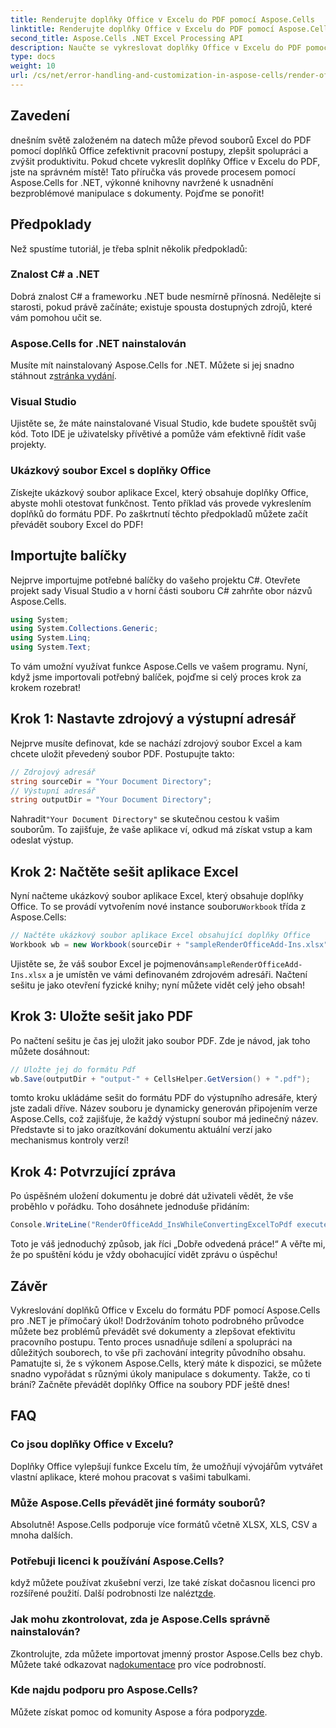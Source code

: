 ```yaml
---
title: Renderujte doplňky Office v Excelu do PDF pomocí Aspose.Cells
linktitle: Renderujte doplňky Office v Excelu do PDF pomocí Aspose.Cells
second_title: Aspose.Cells .NET Excel Processing API
description: Naučte se vykreslovat doplňky Office v Excelu do PDF pomocí Aspose.Cells for .NET. Postupujte podle našeho podrobného návodu pro efektivní převod dokumentů.
type: docs
weight: 10
url: /cs/net/error-handling-and-customization-in-aspose-cells/render-office-add-ins/
---
```

## Zavedení
dnešním světě založeném na datech může převod souborů Excel do PDF pomocí doplňků Office zefektivnit pracovní postupy, zlepšit spolupráci a zvýšit produktivitu. Pokud chcete vykreslit doplňky Office v Excelu do PDF, jste na správném místě! Tato příručka vás provede procesem pomocí Aspose.Cells for .NET, výkonné knihovny navržené k usnadnění bezproblémové manipulace s dokumenty. Pojďme se ponořit!
## Předpoklady
Než spustíme tutoriál, je třeba splnit několik předpokladů:
### Znalost C# a .NET
Dobrá znalost C# a frameworku .NET bude nesmírně přínosná. Nedělejte si starosti, pokud právě začínáte; existuje spousta dostupných zdrojů, které vám pomohou učit se.
### Aspose.Cells for .NET nainstalován
 Musíte mít nainstalovaný Aspose.Cells for .NET. Můžete si jej snadno stáhnout z[stránka vydání](https://releases.aspose.com/cells/net/). 
### Visual Studio
Ujistěte se, že máte nainstalované Visual Studio, kde budete spouštět svůj kód. Toto IDE je uživatelsky přívětivé a pomůže vám efektivně řídit vaše projekty.
### Ukázkový soubor Excel s doplňky Office
Získejte ukázkový soubor aplikace Excel, který obsahuje doplňky Office, abyste mohli otestovat funkčnost. Tento příklad vás provede vykreslením doplňků do formátu PDF.
Po zaškrtnutí těchto předpokladů můžete začít převádět soubory Excel do PDF!
## Importujte balíčky
Nejprve importujme potřebné balíčky do vašeho projektu C#. Otevřete projekt sady Visual Studio a v horní části souboru C# zahrňte obor názvů Aspose.Cells.
```csharp
using System;
using System.Collections.Generic;
using System.Linq;
using System.Text;
```
To vám umožní využívat funkce Aspose.Cells ve vašem programu. Nyní, když jsme importovali potřebný balíček, pojďme si celý proces krok za krokem rozebrat!
## Krok 1: Nastavte zdrojový a výstupní adresář
Nejprve musíte definovat, kde se nachází zdrojový soubor Excel a kam chcete uložit převedený soubor PDF. Postupujte takto:
```csharp
// Zdrojový adresář
string sourceDir = "Your Document Directory";
// Výstupní adresář
string outputDir = "Your Document Directory";
```
 Nahradit`"Your Document Directory"` se skutečnou cestou k vašim souborům. To zajišťuje, že vaše aplikace ví, odkud má získat vstup a kam odeslat výstup.
## Krok 2: Načtěte sešit aplikace Excel
 Nyní načteme ukázkový soubor aplikace Excel, který obsahuje doplňky Office. To se provádí vytvořením nové instance souboru`Workbook` třída z Aspose.Cells:
```csharp
// Načtěte ukázkový soubor aplikace Excel obsahující doplňky Office
Workbook wb = new Workbook(sourceDir + "sampleRenderOfficeAdd-Ins.xlsx");
```
 Ujistěte se, že váš soubor Excel je pojmenován`sampleRenderOfficeAdd-Ins.xlsx` a je umístěn ve vámi definovaném zdrojovém adresáři. Načtení sešitu je jako otevření fyzické knihy; nyní můžete vidět celý jeho obsah!
## Krok 3: Uložte sešit jako PDF
Po načtení sešitu je čas jej uložit jako soubor PDF. Zde je návod, jak toho můžete dosáhnout:
```csharp
// Uložte jej do formátu Pdf
wb.Save(outputDir + "output-" + CellsHelper.GetVersion() + ".pdf");
```
tomto kroku ukládáme sešit do formátu PDF do výstupního adresáře, který jste zadali dříve. Název souboru je dynamicky generován připojením verze Aspose.Cells, což zajišťuje, že každý výstupní soubor má jedinečný název. Představte si to jako orazítkování dokumentu aktuální verzí jako mechanismus kontroly verzí!
## Krok 4: Potvrzující zpráva
Po úspěšném uložení dokumentu je dobré dát uživateli vědět, že vše proběhlo v pořádku. Toho dosáhnete jednoduše přidáním:
```csharp
Console.WriteLine("RenderOfficeAdd_InsWhileConvertingExcelToPdf executed successfully.");
```
Toto je váš jednoduchý způsob, jak říci „Dobře odvedená práce!“ A věřte mi, že po spuštění kódu je vždy obohacující vidět zprávu o úspěchu!
## Závěr
Vykreslování doplňků Office v Excelu do formátu PDF pomocí Aspose.Cells pro .NET je přímočarý úkol! Dodržováním tohoto podrobného průvodce můžete bez problémů převádět své dokumenty a zlepšovat efektivitu pracovního postupu. Tento proces usnadňuje sdílení a spolupráci na důležitých souborech, to vše při zachování integrity původního obsahu. 
Pamatujte si, že s výkonem Aspose.Cells, který máte k dispozici, se můžete snadno vypořádat s různými úkoly manipulace s dokumenty. Takže, co ti brání? Začněte převádět doplňky Office na soubory PDF ještě dnes!
## FAQ
### Co jsou doplňky Office v Excelu?
Doplňky Office vylepšují funkce Excelu tím, že umožňují vývojářům vytvářet vlastní aplikace, které mohou pracovat s vašimi tabulkami.
### Může Aspose.Cells převádět jiné formáty souborů?
Absolutně! Aspose.Cells podporuje více formátů včetně XLSX, XLS, CSV a mnoha dalších.
### Potřebuji licenci k používání Aspose.Cells?
 když můžete používat zkušební verzi, lze také získat dočasnou licenci pro rozšířené použití. Další podrobnosti lze nalézt[zde](https://purchase.aspose.com/temporary-license/).
### Jak mohu zkontrolovat, zda je Aspose.Cells správně nainstalován?
 Zkontrolujte, zda můžete importovat jmenný prostor Aspose.Cells bez chyb. Můžete také odkazovat na[dokumentace](https://reference.aspose.com/cells/net/) pro více podrobností.
### Kde najdu podporu pro Aspose.Cells?
 Můžete získat pomoc od komunity Aspose a fóra podpory[zde](https://forum.aspose.com/c/cells/9).